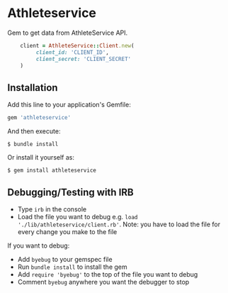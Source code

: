 # Athleteservice

Gem to get data from AthleteService API.

```ruby
    client = AthleteService::Client.new(
         client_id: 'CLIENT_ID',
         client_secret: 'CLIENT_SECRET'
    )
```

## Installation

Add this line to your application's Gemfile:

```ruby
gem 'athleteservice'
```

And then execute:

    $ bundle install

Or install it yourself as:

    $ gem install athleteservice


## Debugging/Testing with IRB

- Type `irb` in the console
- Load the file you want to debug e.g. `load './lib/athleteservice/client.rb'`. Note: you have to load the file for every change you make to the file

If you want to debug:
- Add `byebug` to your gemspec file
- Run `bundle install` to install the gem
- Add `require 'byebug'` to the top of the file you want to debug
- Comment `byebug` anywhere you want the debugger to stop
